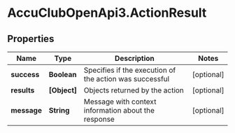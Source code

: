 # AccuClubOpenApi3.ActionResult

## Properties

Name | Type | Description | Notes
------------ | ------------- | ------------- | -------------
**success** | **Boolean** | Specifies if the execution of the action was successful | [optional] 
**results** | **[Object]** | Objects returned by the action | [optional] 
**message** | **String** | Message with context information about the response | [optional] 


